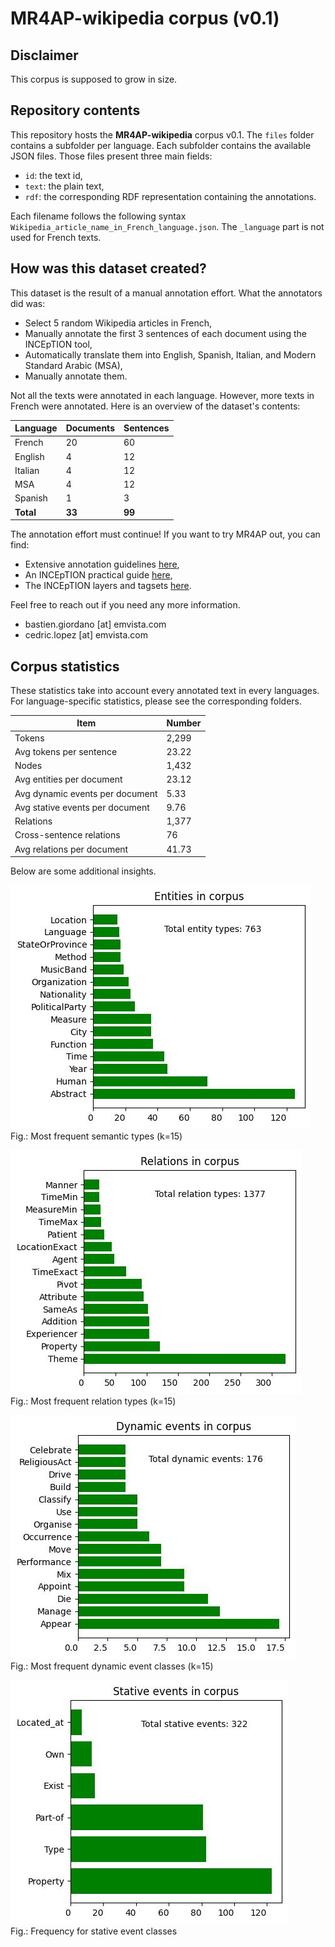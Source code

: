 # MR4AP-wikipedia corpus (v0.1)

## Disclaimer

This corpus is supposed to grow in size.

## Repository contents

This repository hosts the **MR4AP-wikipedia** corpus v0.1. The `files` folder contains a subfolder per language. Each
subfolder contains the available JSON files. Those files present three main fields:
* `id`: the text id,
* `text`: the plain text,
* `rdf`: the corresponding RDF representation containing the annotations.

Each filename follows the following syntax `Wikipedia_article_name_in_French_language.json`. The `_language` part is
not used for French texts.

## How was this dataset created?

This dataset is the result of a manual annotation effort. What the annotators did was:
* Select 5 random Wikipedia articles in French,
* Manually annotate the first 3 sentences of each document using the INCEpTION tool,
* Automatically translate them into English, Spanish, Italian, and Modern Standard Arabic (MSA),
* Manually annotate them.

Not all the texts were annotated in each language. However, more texts in French were annotated. 
Here is an overview of the dataset's contents:

| Language  | Documents | Sentences |
|-----------|-----------|-----------|
| French    | 20        | 60        |
| English   | 4         | 12        |
| Italian   | 4         | 12        |
| MSA       | 4         | 12        |
| Spanish   | 1         | 3         |
| **Total** | **33**    | **99**    |

The annotation effort must continue! If you want to try MR4AP out, you can find:
* Extensive annotation guidelines [here](../../guidelines/guidelines.md),
* An INCEpTION practical guide [here](../../guidelines/guidelines.md#how-to-inception-a-practical-guide),
* The INCEpTION layers and tagsets [here]().

Feel free to reach out if you need any more information.
* bastien.giordano [at] emvista.com
* cedric.lopez [at] emvista.com

## Corpus statistics

These statistics take into account every annotated text in every languages. For language-specific statistics, please
see the corresponding folders.

| Item                            | Number |
|---------------------------------|--------|
| Tokens                          | 2,299  |
| Avg tokens per sentence         | 23.22  |
| Nodes                           | 1,432  |
| Avg entities per document       | 23.12  |
| Avg dynamic events per document | 5.33   |
| Avg stative events per document | 9.76   |
| Relations                       | 1,377  |
| Cross-sentence relations        | 76     |
| Avg relations per document      | 41.73  |

Below are some additional insights.

![Semantic types in corpus](./img/semantic_types_full.jpg)  
Fig.: Most frequent semantic types (k=15)

![Relations in corpus](./img/relations_full.jpg)  
Fig.: Most frequent relation types (k=15)

![Dynamic events in corpus](./img/dynamic_events_full.jpg)  
Fig.: Most frequent dynamic event classes (k=15)

![Stative events in corpus](./img/stative_events_full.jpg)  
Fig.: Frequency for stative event classes